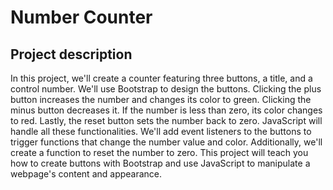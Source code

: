 # Number Counter
## Project description
In this project, we'll create a counter featuring three buttons, a title, and a control number. We'll use Bootstrap to design the buttons. Clicking the plus button increases the number and changes its color to green. Clicking the minus button decreases it. If the number is less than zero, its color changes to red. Lastly, the reset button sets the number back to zero. JavaScript will handle all these functionalities. We'll add event listeners to the buttons to trigger functions that change the number value and color. Additionally, we'll create a function to reset the number to zero. This project will teach you how to create buttons with Bootstrap and use JavaScript to manipulate a webpage's content and appearance.